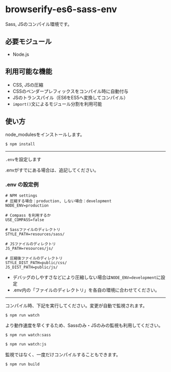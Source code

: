 # browserify-es6-sass-env
Sass, JSのコンパイル環境です。

## 必要モジュール
- Node.js

## 利用可能な機能
- CSS, JSの圧縮
- CSSのベンダープレフィックスをコンパイル時に自動付与
- JSのトランスパイル（ES6をES5へ変換してコンパイル）
- `import()`文によるモジュール分割を利用可能

## 使い方
node_modulesをインストールします。

```bash
$ npm install
```

---

`.env`を設定します

.envがすでにある場合は、追記してください。

### .env の設定例
```.env
# NPM settings
# 圧縮する場合：production, しない場合：development
NODE_ENV=production

# Compass を利用するか
USE_COMPASS=false

# Sassファイルのディレクトリ
STYLE_PATH=resources/sass/

# JSファイルのディレクトリ
JS_PATH=resources/js/

# 圧縮後ファイルのディレクトリ
STYLE_DIST_PATH=public/css/
JS_DIST_PATH=public/js/
```

- デバッグのしやすさなどにより圧縮しない場合は`NODE_ENV=development`に設定
- .env内の「ファイルのディレクトリ」を各自の環境に合わせてください。

---

コンパイル時、下記を実行してください。変更が自動で監視されます。

```bash
$ npm run watch
```

より動作速度を早くするため、Sassのみ・JSのみの監視も利用してください。

```bash
$ npm run watch:sass

$ npm run watch:js
```

監視ではなく、一度だけコンパイルすることもできます。

```bash
$ npm run build
```
